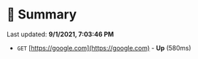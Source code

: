 # 📖 Summary
Last updated: **9/1/2021, 7:03:46 PM**

- `GET` [https://google.com](https://google.com) - **Up** (580ms)
